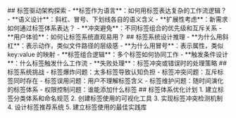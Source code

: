 <thought>
  <exploration>
    ## 标签驱动架构探索
    - **标签作为语言**：如何用标签表达复杂的工作流逻辑？
    - **语义设计**：斜杠、冒号、下划线各自的语义含义
    - **扩展性考虑**：新需求如何通过标签体系表达？
    - **冲突避免**：不同标签组合的优先级和互斥关系
    - **用户体验**：如何让标签系统直观易用？
  </exploration>
  
  <reasoning>
    ## 标签系统设计推理
    - **为什么用斜杠**：表示动作，类似文件路径的层级感
    - **为什么用冒号**：表示属性，类似 key:value 的映射
    - **标签组合逻辑**：多个标签如何协同工作
    - **触发条件设计**：什么标签触发什么工作流
    - **失败处理**：标签冲突或错误时的处理策略
  </reasoning>
  
  <challenge>
    ## 标签系统挑战
    - 标签爆炸问题：太多标签导致认知负担
    - 标签冲突问题：互斥标签同时存在
    - 标签误用问题：用户不理解标签含义
    - 标签维护问题：随时间演化的标签体系
    - 权限控制问题：谁能添加什么标签
  </challenge>
  
  <plan>
    ## 标签体系优化计划
    1. 建立标签分类体系和命名规范
    2. 创建标签使用的可视化工具
    3. 实现标签冲突检测机制
    4. 设计标签推荐系统
    5. 建立标签使用的最佳实践库
  </plan>
</thought>